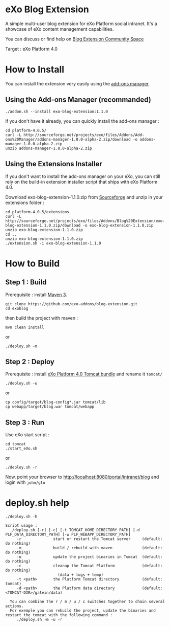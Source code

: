 eXo Blog Extension
===================

A simple multi-user blog extension for eXo Platform social intranet. 
It's a showcase of eXo content management capabilities. 

You can discuss or find help on [Blog Extension Community Space](http://community.exoplatform.com/portal/g/:spaces:blog_extension/)

Target : eXo Platform 4.0

How to Install
==============

You can install the extension very easily using the [add-ons manager](http://blog.exoplatform.com/en/2013/12/20/boost-platform-new-add-ons-manager)

Using the Add-ons Manager  (recommanded)
--------------------------

    ./addon.sh --install exo-blog-extension:1.1.0


If you don't have it already, you can quickly install the add-ons manager :

    cd platform-4.0.5/
    curl -L http://sourceforge.net/projects/exo/files/Addons/Add-ons%20Manager/addons-manager-1.0.0-alpha-2.zip/download -o addons-manager-1.0.0-alpha-2.zip
    unzip addons-manager-1.0.0-alpha-2.zip
    


Using the Extensions Installer
----------------------------

If you don't want to install the add-ons manager on your eXo, you can still rely on the build-in extension installer script that ships with eXo Platform 4.0.

Download exo-blog-extension-1.1.0.zip  from [Sourceforge](https://sourceforge.net/projects/exo/files/Addons/Blog%20Extension/) and unzip in your extensions folder :

    cd platform-4.0.5/extensions
    curl -L http://sourceforge.net/projects/exo/files/Addons/Blog%20Extension/exo-blog-extension-1.1.0.zip/download -o exo-blog-extension-1.1.0.zip 
    unzip exo-blog-extension-1.1.0.zip
    cd ..
    unzip exo-blog-extension-1.1.0.zip
    ./extension.sh -i exo-blog-extension-1.1.0




How to Build
============

Step 1 :  Build 
----------------

Prerequisite : install [Maven 3](http://maven.apache.org/download.html).

    git clone https://github.com/exo-addons/blog-extension.git
    cd exoblog

then build the project with maven :

    mvn clean install

or

    ./deploy.sh -m


Step 2 : Deploy 
---------------

Prerequisite : install [eXo Platform 4.0 Tomcat bundle](http://www.exoplatform.com/company/en/download-exo-platform) and rename it `tomcat/`

    ./deploy.sh -u


or

    cp config/target/blog-config*.jar tomcat/lib
    cp webapp/target/blog.war tomcat/webapp

Step 3 : Run
------------

Use eXo start script :

    cd tomcat 
    ./start_eXo.sh

or

    ./deploy.sh -r

Now, point your browser to [http://localhost:8080/portal/intranet/blog](http://localhost:8080/portal/intranet/blog) and login with `john/gtn`

deploy.sh help
===============

    ./deploy.sh -h

    Script usage :
      ./deploy.sh [-r] [-c] [-t TOMCAT_HOME_DIRECTORY_PATH] [-d PLF_DATA_DIRECTORY_PATH] [-w PLF_WEBAPP_DIRECTORY_PATH]
         -r              start or restart the Tomcat server     (default: do nothing)
         -m              build / rebuild with maven             (default: do nothing)
         -u              update the project binaries in Tomcat  (default: do nothing)
         -c              cleanup the Tomcat Platform            (default: do nothing)
                           (data + logs + temp)
         -t <path>       the Platform Tomcat directory          (default: tomcat)
         -d <path>       the Platform data directory            (default: <TOMCAT-DIR>/gatein/data)

      You can combine the r / m / u / c switches together to chain several actions.
      For exemple you can rebuild the project, update the binaries and restart the tomcat with the following command :
         ./deploy.sh -m -u -r

